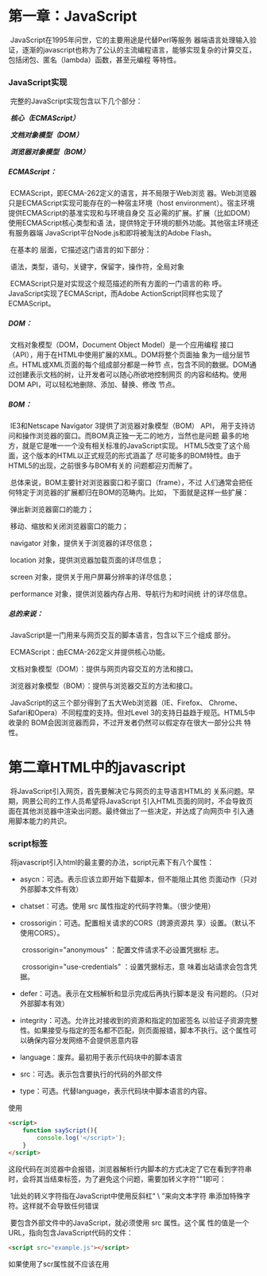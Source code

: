 # 				   	**第一章：JavaScript**

​		JavaScript在1995年问世，它的主要用途是代替Perl等服务 器端语言处理输入验证，逐渐的javascript也称为了公认的主流编程语言，能够实现复杂的计算交互，包括闭包、匿名（lambda）函数，甚至元编程 等特性。

### **JavaScript实现**

​		完整的JavaScript实现包含以下几个部分：

​					***核心（ECMAScript）***

​					***文档对象模型（DOM）***

​					***浏览器对象模型（BOM）***

##### 			ECMAScript：

​				ECMAScript，即ECMA-262定义的语言，并不局限于Web浏览 器。Web浏览器只是ECMAScript实现可能存在的一种宿主环境（host environment）。宿主环境提供ECMAScript的基准实现和与环境自身交 互必需的扩展。扩展（比如DOM）使用ECMAScript核心类型和语 法，提供特定于环境的额外功能。其他宿主环境还有服务器端 JavaScript平台Node.js和即将被淘汰的Adobe Flash。

​				在基本的 层面，它描述这门语言的如下部分：

​						语法，类型，语句，关键字，保留字，操作符，全局对象

​				ECMAScript只是对实现这个规范描述的所有方面的一门语言的称 呼。JavaScript实现了ECMAScript，而Adobe ActionScript同样也实现了 ECMAScript。

##### 			DOM：

​					文档对象模型（DOM，Document Object Model）是一个应用编程 接口（API），用于在HTML中使用扩展的XML。DOM将整个页面抽 象为一组分层节点。HTML或XML页面的每个组成部分都是一种节 点，包含不同的数据。DOM通过创建表示文档的树，让开发者可以随心所欲地控制网页 的内容和结构。使用DOM API，可以轻松地删除、添加、替换、修改 节点。

##### 			BOM：

​					IE3和Netscape Navigator 3提供了浏览器对象模型（BOM） API， 用于支持访问和操作浏览器的窗口。而BOM真正独一无二的地方，当然也是问题 最多的地方，就是它是唯一一个没有相关标准的JavaScript实现。 HTML5改变了这个局面，这个版本的HTML以正式规范的形式涵盖了 尽可能多的BOM特性。由于HTML5的出现，之前很多与BOM有关的 问题都迎刃而解了。

​					总体来说，BOM主要针对浏览器窗口和子窗口（frame），不过 人们通常会把任何特定于浏览器的扩展都归在BOM的范畴内。比如， 下面就是这样一些扩展：

​								弹出新浏览器窗口的能力； 

​								移动、缩放和关闭浏览器窗口的能力； 

​								navigator 对象，提供关于浏览器的详尽信息； 

​								location 对象，提供浏览器加载页面的详尽信息； 

​								screen 对象，提供关于用户屏幕分辨率的详尽信息； 

​								performance 对象，提供浏览器内存占用、导航行为和时间统 计的详尽信息。

##### 总的来说：

​		JavaScript是一门用来与网页交互的脚本语言，包含以下三个组成 部分。

​				ECMAScript：由ECMA-262定义并提供核心功能。 

​				文档对象模型（DOM）：提供与网页内容交互的方法和接口。 

​				浏览器对象模型（BOM）：提供与浏览器交互的方法和接口。 

​		JavaScript的这三个部分得到了五大Web浏览器（IE、Firefox、 Chrome、Safari和Opera）不同程度的支持。但对Level 3的支持日益趋于规范。HTML5中收录的 BOM会因浏览器而异，不过开发者仍然可以假定存在很大一部分公共 特性。

# 		      **第二章HTML中的javascript**

​		将JavaScript引入网页，首先要解决它与网页的主导语言HTML的 关系问题。早期，网景公司的工作人员希望将JavaScript 引入HTML页面的同时，不会导致页面在其他浏览器中渲染出问题。最终做出了一些决定，并达成了向网页中 引入通用脚本能力的共识。

### 	**script标签**

​			将javascript引入html的最主要的办法，script元素下有八个属性：	

- asycn：可选。表示应该立即开始下载脚本，但不能阻止其他 页面动作（只对外部脚本文件有效）

- chatset：可选。使用 src 属性指定的代码字符集。（很少使用）

- crossorigin：可选。配置相关请求的CORS（跨源资源共 享）设置。（默认不使用CORS）。

  ​						crossorigin="anonymous" ：配置文件请求不必设置凭据标 志。

  ​						crossorigin="use-credentials" ：设置凭据标志，意 味着出站请求会包含凭据。

- defer：可选。表示在文档解析和显示完成后再执行脚本是没 有问题的。（只对外部脚本有效）

- integrity：可选。允许比对接收到的资源和指定的加密签名 以验证子资源完整性。如果接受与指定的签名都不匹配，则页面报错，脚本不执行。这个属性可以确保内容分发网络不会提供恶意内容

- language：废弃。最初用于表示代码块中的脚本语言

- src：可选。表示包含要执行的代码的外部文件

- type：可选。代替language，表示代码块中脚本语言的内容。

使用<script>的方式的两种方式：通过他直接在网页中嵌入javascript代码，以及通过他在网页中包含外部javascript文件。

​		要嵌入行内JavaScript代码，直接把代码放在 ：	

```html
<script>
	function sayHi(){
		console.log("Hi!")
	}
</script>
```

​			包含在<script>内的代码会被从上到下解释

​	 	在使用行内JavaScript代码时，要注意代码中不能出现字符串</script>

```html
<script>
	function sayScript(){
		console.log('</script>');
	}
</script>
```

​			这段代码在浏览器中会报错，浏览器解析行内脚本的方式决定了它在看到字符串</script>时，会将其当结束标签，为了避免这个问题，需要加转义字符"\"1即可：

​			1此处的转义字符指在JavaScript中使用反斜杠“ \ ”来向文本字符 串添加特殊字符。这样就不会导致任何错误

​			要包含外部文件中的JavaScript，就必须使用 src 属性。这个属 性的值是一个URL，指向包含JavaScript代码的文件：

```html
<script src="example.js"></script>
```

​				如果使用了scr属性就不应该在用<script>标签，要是两者都提，供则浏览器只会下载并执行脚本文件，从而忽略行内代码。

#### 标签占位符

​			过去，所有的script标签元素都被放在页面head标签内。

​			这种做法的主要目的是把外部的CSS和JavaScript文件都集中放到 一起。也就意味着必须把所有JavaScript代码都下载、解析和解释完成后，才能开始渲染页面对于需要JavaScript的页面，会导致页面渲染的延迟，在此期间浏览器窗口完全空白。为了解决这个，现代Wed应用程序通常将所有JavaScript引用放在元素中的页面内容后面：

```html
<!DOCTYPE html>
<html>
	<head>
		<title>Example HTML Page</title>
	</head>
	<body>
		<!-- 这里是页面内容 -->
		<script src="example1.js"></script>
		<script src="example2.js"></script>
	</body>
</html>
```

​		这样一来，页面会在处理JavaScript代码之前完全渲染页面。用户 会感觉页面加载更快了，因为浏览器显示空白页面的时间短了。

#                    第四章 变量、作用域、内存

### 	原始值与引用值

​				ECMAScript变量可以包含两种不同的类型的数据：原始值和引用值。

​						原始值就是最简单的数据，引用值是由多个值构成的对象。

​				在变量赋值的时候，JavaScript引擎要确定这个值是哪个。6种原始值：undefined、null、boolean、number、string、symbol。保存原型值的变量是按值访问的，因为操作就是存储变量中的实际值

​				引用值是保存在内存中的对象。是不可以访问内存的位置，所以也就不能直接操作

#### 			动态属性

​					原型值和引用值的定义方式很像，都是创建一个变量，然后在赋值，不过变量保存后可以做什么，则大有不同，对于引用值而言，可以随时添加，修改和删除其属性和方法。

```JavaScript
let person=new Object();
person.name="Nichlas";
console.log(person.name);//"Nicholas"
```

​			这里，先创建了一个对象，并且保存在变量person中，然后，给对象添加了一个name属性，给这个属性赋值。之后，就可以访问这个型属性，直到对象被销毁或属性被显示的删除。

​		原始值不能有属性，尽管尝试给原始值添加属性不会报错：

```
let name="Nicholas";
name.age=27;
console.log(name.age);//undefined
```

​		这里，代码想给name顶一个age属性并给该属性赋值，但是下一行属性就不见了。只有引用值可以动态后面可以使用的属性

​		注意：原始类型的初始化可以只使用原始字面量形式。如果使用的是new关键字，则JavaScript会创建一个object类型的实例，但其行为类似原始值，两种初始化的差异：

```
let name1="Nicholas";
let name2=new String("Matt");
name1.age=27;
name2.age=26;
console.log(name1.age);//undefined
console.log(name2.age);//26
console.log(typeof name1);//string
console.log(typeof name2);//object
```

#### 			复制值

​					除了存储方式不同，原始值和引用值在通过变量复制是也有所不同，通过变量赋值时，原始值也会被			复制到形变量中。列如：

```
let num1=5;
let num2=num1;
```

​	    此时这里的num2中值也是完全独立的，互不干扰。

​	   在把引用值赋给另一个变量时，值也会被复制到新变量。区别在于，这里复制的值实际上是一 个指针，它指向存储在堆内存中的对象。操作完成后，两个变量实际 上指向同一个对象，因此一个对象上面的变化会在另一个对象上反映出来，如：

```
let obj1 = new Object();
let obj2 = obj1;
obj1.name = "Nicholas";
console.log(obj2.name); // "Nicholas"

```

​		变量 obj1 保存了一个新对象。然后，这 个值被复制到 obj2 ，此时两个变量都指向了同一个对象。给 obj1创建的name 赋值后，通过 obj2 也可以访问这个属 性，因为它们都指向同一个对象

#### 			传递参数

​						ECMAScript中所有函数的参数都是按值传递的。这意味着函数外的值会被复制到函数内部的参数中，就像从一个变量复制到另一个变量一样。如果是原始值，那么就跟原始值变量的复制一样，如果是引 用值，那么就跟引用值变量的复制一样。变量有按值和按引用访问，而传参则只有按值传递参数时，值会被复制到一个局部变量。在按引用传递参数时，值在内存中的位置会被保存在一个局部变量，这意味着对本地变量的修改会反映到函数外部。

#### 			确定类型

​							typeof操作符最适合用判断一个变量是否为原始类型。

​							typeof 虽然对原始值很有用，但它对引用值的用处不大。

​							ECMAScript提供了 instanceof 操作符，语法如 下： 

```
result = variable instanceof constructor

```

​							如果变量是给定引用类型的实例，则 instanceof 操作符返回 true 。来看下面的例 子： 

```
console.log(person instanceof Object); // 变量 persion是Object吗？ 

console.log(colors instanceof Array); // 变量 colors是Array吗？ 

console.log(pattern instanceof RegExp); // 变量 pattern是RegExp吗？ 
```

​		按照定义，所有引用值都是 Object 的实例，因此通过 instanceof 操作符检测任何引用值和 Object 构造函数都会返 回 true 。类似地，如果用 instanceof 检测原始值，则始终会返 回 false ，因为原始值不是对象。

### 	执行上下文与作用域

​					执行上下文（以下简称“上下文”）的概念在JavaScript中是颇为重 要的。变量或函数的上下文决定了它们可以访问哪些数据，以及它们 的行为。

​					全局上下文是最外层的上下文。在浏览器中，全局上下文就 是我们常说的 window 对象。所有通过 var 定义的全局变量和函数都会成为 window 对象的属性和方法。 使用 let 和 const 的顶级声明不会定义在全局上下文中，但在作用 域链解析上效果是一样的。

​					上下文中的代码在执行的时候，会创建变量对象的一个作用域链，决定了各级上下文中的代码在访问变 量和函数时的顺序，。如果上下文是函数，则其活动对象（activation object）用作变量对象。活动对象最初只有一个定义变量： arguments 。（全局上下文中没有这个变量。）作用域链中的下一 个变量对象来自包含上下文，再下一个对象来自再下一个包含上下 文。以此类推直至全局上下文；全局上下文的变量对象始终是作用域 链的最后一个变量对象。

#### 变量声明

​		var，es6中新增：let，const，但是let，const压倒性的超越了var

##### 	1，使用var函数作用域声明

​		在使用var声明变量时，变量会被自动添加到最接近的上下文，

​		var 声明会被拿到函数或全局作用域的顶部，位于作用域中所 有代码之前。这个现象叫作“提升”（hoisting）。提升让同一作用 域中的代码不必考虑变量是否已经声明就可以直接使用。可是在 实践中，提升也会导致合法却奇怪的现象，即在变量声明之前使 用变量。

```
function add(num1, num2) {
var sum = num1 + num2;
return sum;
}
let result = add(10, 20); // 30
console.log(sum); // 报错：sum在这里不是有效变量
```

##### 	2，使用let的块级作用域声明

​		let和var很相似，但它的作用域是块级 的，这也是JavaScript中的新概念。。块级作用域由最近的一对包含 花括号 {} 界定， if 块、 while 块、 function 块，甚至连单独的块也是 let 声明变量的作用域。

```
if (true) {
let a;
}
console.log(a); // ReferenceError: a没有定义
while (true) {
let b;
}
console.log(b); // ReferenceError: b没有定义
function foo() {
let c;
}
console.log(c); // ReferenceError: c没有定义
// 这没什么可奇怪的
// var声明也会导致报错
// 这不是对象字面量，而是一个独立的块
// JavaScript解释器会根据其中内容识别出它来
{
let d;
}
console.log(d); // ReferenceError: d没有定义
```

let和var的另一个不同就是同意作用域内不能声明两次，var重复会忽略，let会报异常

let的行为非常适合循环中声明迭代变量

严格来讲， let 在JavaScript运行时中也会被提升，但由于“暂时 性死区”（temporal dead zone）的缘故，实际上不能在声明之前使 用 let 变量。

##### 	3，使用const的常量声明

​		除了 let ，ES6同时还增加了 const 关键字。使用 const 声 明的变量必须同时初始化为某个值。一经声明，在其生命周期的 任何时候都不能再重新赋予新值。

```
const a; // SyntaxError: 常量声明时没有初始化
const b = 3;
console.log(b); // 3
b = 4; // TypeError: 给常量赋值
```

​	const除了遵守以上，其他和let是一样的。const 声明只应用到顶级原语或者对象，换句话说，赋值为对 象的 const 变量不能再被重新赋值为其他引用值，但对象的键 则不受限制。

​	由于 const 声明暗示变量的值是单一类型且不可修改， JavaScript运行时编译器可以将其所有实例都替换成实际的值，而不会通过查询表进行变量查找。谷歌的V8引擎就执行这种优化。

### 垃圾回收

​		基本思路很简单：确定哪个变量不会再使用，然后释放它占用的内存。这个过程 是周期性的，即垃圾回收程序每隔一定时间就会自动运行。垃圾回收过程是一个近似且不完美的方案，因为某块内存是否还有用，属于“不可判定的”问题， 意味着靠算法是解决不了的。

#### 标记清理

​	JavaScript最常用的垃圾回收策略是标记清理

#### 引用计数

​		另一种没那么常用的垃圾回收策略是引用计数。其思路是对每个值都记录它被引用的次数。声明变量并给 它赋一个引用值时，这个值的引用数为1。如果同一个值又被赋给另一 个变量，那么引用数加1。

#### 内存管理

​		在使用垃圾回收的编程环境中，开发者通常无须关心内存管理。

​		将内存占用量保持在一个较小的值可以让页面性能更好。优化内 存占用的最佳手段就是保证在执行代码时只保存必要的数据。如果数 据不再必要，那么把它设置为 null ，从而释放其引用。这也可以叫 作解除引用。

# 							第五章	基本引用类型

​		引用值（或者对象）是某个特定引用类型的实例。在ECMAScript中， 引用类型是把数据和功能组织到一起的结构，经常被人错误地称作“类”，引用类型有时候也 被称为对象定义，因为它们描述了自己的对象应有的属性和方法，对象被认为是某个特定引用类型的实例。新对象通过使用 new 操作符后跟一个构造函数（constructor）来创建。

### Date

​		 Date 类型将日期保存为自协调世界时间1970年1月1日午夜（零时）至今所经过的毫秒数。使用这种存储格式， Date 类型可以精确表示1970年1月 1日之前及之后285 616年的日期。

​	要创建日期对象，就使用 new 操作符来调用 Date 构造函数：

```
let now =new Date();
```

​		在不给 Date 构造函数传参数的情况下，创建的对象将保存当前日期 和时间，ECMAScript为此提供了两 个辅助方法： Date.parse() 和 Date.UTC() 。

​		Date.parse() 方法接收一个表示日期的字符串参数，尝试将这个字 符串转换为表示该日期的毫秒数。

比如，要创建一个表示“2019年5月23日”的日期对象，可以使用以下代 码：

```
let someDate = new Date(Date.parse("May 23, 2019"));
```

如果传给 Date.parse() 的字符串并不表示日期，则该方法会返回 NaN ，如果直接把表示日期的字符串传给 Date 构造函数，那么 Date 会 在后台调用 Date.parse()：

```
let someDate = new Date("May 23, 2019");
```

​		日期相同

​		Date.UTC() 方法也返回日期的毫秒表示，但使用的是跟 Date.parse() 不同的信息来生成这个值。传给 Date.UTC() 的参数是 年、零起点月数（1月是0，2月是1，以此类推）、日（1~31）、时 （0~23）、分、秒和毫秒。这些参数中，只有前两个（年和月）是必需的。 如果不提供日，那么默认为1日。其他参数的默认值都是0

```
// GMT时间2000年1月1日零点
let y2k = new Date(Date.UTC(2000, 0));
// GMT时间2005年5月5日下午5点55分55秒
let allFives = new Date(Date.UTC(2005, 4, 5, 17, 55,55));
```

​		与 Date.parse() 一样， Date.UTC() 也会被 Date 构造函数隐式 调用，但有一个区别：这种情况下创建的是本地日期，不是GMT日期。不 过 Date 构造函数跟 Date.UTC() 接收的参数是一样的。因此，如果第一 个参数是数值，则构造函数假设它是日期中的年，第二个参数就是月，以此 类推

​		ECMAScript还提供了 Date.now() 方法，返回表示方法执行时日期和 时间的毫秒数。

```
// 起始时间
let start = Date.now();
// 调用函数
doSomething();
// 结束时间
let stop = Date.now(),
result = stop - start;
```

#### 继承的方法

​		与其他类型一样， Date 类型重写了 toLocaleString() 、 toString() 和 valueOf() 方法。但与其他类型不同，重写后这些方法 的返回值不一样。 

​		 toLocaleString() 方法返回与浏览器 运行的本地环境一致的日期和时间。

 		toString() 方法通常返回带时区信息的日期和时间，而时间也 是以24小时制（0~23）表示的

​		Date 类型的 valueOf() 方法根本就不返回字符串，这个方法被重 写后返回的是日期的毫秒表示。因此，操作符（如小于号和大于号）可以直 接使用它返回的值。

#### 日期格式化方法

​		Date 类型有几个专门用于格式化日期的方法，它们都会返回字符串：

- toDateString() 显示日期中的周几、月、日、年（格式特定于实 现）

- toTimeString() 显示日期中的时、分、秒和时区（格式特定于实 现）

- toLocaleDateString() 显示日期中的周几、月、日、年（格式特 定于实现和地区）；

- toLocaleTimeString() 显示日期中的时、分、秒（格式特定于实 现）

- toUTCString() 显示完整的UTC日期（格式特定于实现）

  ​		这些方法的输出与 toLocaleString() 和 toString() 一样，会 因浏览器而异。因此不能用于在用户界面上一致地显示日期

  #### 

#### 日期/事件组件方法

​		Date 类型剩下的方法（见下表）直接涉及取得或设置日期值的特定 部分。注意表中“UTC日期”，指的是没有时区偏移（将日期转换为GMT）时 的日期。

​		

| 方法                              | 说明                                                         |
| --------------------------------- | ------------------------------------------------------------ |
| getTime()                         | 返回日期的毫 秒表示；与 valueOf() 相同                       |
| setTime(milliseconds)             | 设置日期的毫 秒表示，从而修改 整个日期                       |
| getFullYear()                     | 返回4位数年 （即2019而不是 19）                              |
| getUTCFullYear()                  | 返回UTC日期 的4位数年                                        |
| setFullYear(year)                 | 设置日期的年 （ year 必须是4 位数）                          |
| setUTCFullYear(year)              | 设置UTC日期 的年（ year 必须 是4位数）                       |
| getMonth()                        | 返回日期的月 （0表示1月，11表 示12月）                       |
| getUTCMonth()                     | 返回UTC日期 的月（0表示1月， 11表示12月）                    |
| setMonth(month)                   | 设置日期的月 （ mo n th 为大于 0的数值，大于 1 1 加年）      |
| s e t U T C M o n t h ( mo n th ) | 设置UTC日期 的月（ mo n th 为 大于 0的数值，大 于 1 1加年）  |
| getDate( )                        | 返回日期中的 日（1~31 ）                                     |
| getUTCDate( )                     | 返回UTC日期 中的日（1~31 ）                                  |
| setDate(date)                     | 设置日期中的 日（如果 da te 大 于该月天数，则加 月）         |
| setUTCDate(date)                  | 设置UTC日期 中的日（如果 date 大于该月天 数，则加月）        |
| getDay( )                         | 返回日期中表 示周几的数值（ 0 表示周日， 6表示 周六）        |
| getUTCDay()                       | 返回UTC日期 中表示周几的数值 （0表示周日，6表 示周六）       |
| getHours()                        | 返回日期中的 时（0~23）                                      |
| getUTCHours()                     | 返回UTC日期 中的时（0~23）                                   |
| setHours(hours)                   | 设置日期中的 时（如果 hours 大于23，则加日）                 |
| setUTCHours(hours)                | 设置UTC日期 中的时（如果 hours 大于23， 则加日）             |
| getMinutes()                      | 返回日期中的 分（0~59）                                      |
| getUTCMinutes()                   | 返回UTC日期 中的分（0~59）                                   |
| setMinutes(minutes)               | 设置日期中的 分（如果 minutes 大于 59，则加时）              |
| setUTCMinutes(minutes)            | 设置UTC日期 中的分（如果 minutes 大于 59，则加时）           |
| getSeconds()                      | 返回日期中的 秒（0~59）                                      |
| getUTCSeconds()                   | 返回UTC日期 中的秒（0~59）                                   |
| setSeconds(seconds)               | 设置日期中的 秒（如果 seconds 大于 59，则加分）              |
| setUTCSeconds(seconds)            | 设置UTC日期 中的秒（如果 seconds 大于 59，则加分）           |
| getMilliseconds()                 | 返回日期中的 毫秒                                            |
| getUTCMilliseconds()              | 返回UTC日期 中的毫秒                                         |
| setMilliseconds(milliseconds)     | 设置日期中的 毫秒                                            |
| setUTCMilliseconds(milliseconds)  | 设置UTC日期 中的毫秒                                         |
| getTimezoneOffset()               | 返回以分钟计 的UTC与本地时区 的偏移量（如美国 EST即“东部标准 时间”返回300，进 入夏令时的地区可 能有所差异） |

### RegExp

​		ECMAScript通过 RegExp 类型支持正则表达式。正则表达式使用类似 Perl的简洁语法来创建：

```
let expression = /pattern/flags;
```

​		这个正则表达式的 pattern （模式）可以是任何简单或复杂的正则表 达式，包括字符类、限定符、分组、向前查找和反向引用。每个正则表达式 可以带零个或多个 flags （标记），用于控制正则表达式的行为。

​		表示匹配模式的标记

```
g ：全局模式，表示查找字符串的全部内容，而不是找到第一个匹配的内容就结束
i ：不区分大小写，表示在查找匹配时忽略 pattern 和字符串的大小写。
m ：多行模式，表示查找到一行文本末尾时会继续查找。
y ：粘附模式，表示只查找从 lastIndex 开始及之后的字符串。
u ：Unicode模式，启用Unicode匹配。dotAll 模式，表示元字符 . 匹配任何字符（包括 \n 或\r ）
```

​		列如：

```
// 匹配字符串中的所有"at"
let pattern1 = /at/g;
// 匹配第一个"bat"或"cat"，忽略大小写
let pattern2 = /[bc]at/i;
// 匹配所有以"at"结尾的三字符组合，忽略大小写
let pattern3 = /.at/gi;
```

​		与其他语言中的正则表达式类似，所有元字符在模式中也必须转义，包 括：

```
( [ { \ ^ $ | ) ] } ? * + .
```

​		元字符在正则表达式中都有一种或多种特殊功能，所以要匹配上面这些 字符本身，就必须使用反斜杠来转义。下面是几个例子：

```
// 匹配第一个"bat"或"cat"，忽略大小写
let pattern1 = /[bc]at/i;
// 匹配第一个"[bc]at"，忽略大小写
let pattern2 = /\[bc\]at/i;
// 匹配所有以"at"结尾的三字符组合，忽略大小写
let pattern3 = /.at/gi;
// 匹配所有".at"，忽略大小写
let pattern4 = /\.at/gi;
```

​		前面例子中的正则表达式都是使用字面量形式定义的。正则表达式也可 以使用 RegExp 构造函数来创建，它接收两个参数：模式字符串和（可选 的）标记字符串，任何使用字面量定义的正则表达式也可以通过构造函数来 创建，比如：

```
// 匹配第一个"bat"或"cat"，忽略大小写
let pattern1 = /[bc]at/i;
// 跟pattern1一样，只不过是用构造函数创建的
let pattern2 = new RegExp("[bc]at","i");
```

​		所有元字符都必须二次转义，包括 转义字符序列，如 \n （ \ 转义后的字符串是 \\\ ，在正则表达式字符串 中则要写成 \\\\\\\\）

#### RegExp实例属性

​	每个 RegExp 实例都有下列属性，提供有关模式的各方面信息。

```
global ：布尔值，表示是否设置了 g 标记。
ignoreCase ：布尔值，表示是否设置了 i 标记。
unicode ：布尔值，表示是否设置了 u 标记。
sticky ：布尔值，表示是否设置了 y 标记。
lastIndex ：整数，表示在源字符串中下一次搜索的开始位置，始终从0开始。
multiline ：布尔值，表示是否设置了 m 标记。
dotAll ：布尔值，表示是否设置了 s 标记。
source ：正则表达式的字面量字符串（不是传给构造函数的模式字符串），没有开头和结尾的斜杠。
flags ：正则表达式的标记字符串。始终以字面量而非传入构造函数的字符串模式形式返回（没有前后斜杠）。
```

​		通过这些属性可以全面了解正则表达式的信息，不过实际开发中用得并 不多，因为模式声明中包含这些信息。

​			通过字面量创建的，通过 RegExp 构造函数创建的，但两个模式的 source 和 flags 属性是相同的。 source 和 flags 属性返回的是规范化之后可以在字面量中使用的形式。

#### RegExp实例方法

​		RegExp 实例的主要方法是 exec() ，主要用于配合捕获组使用。如果找到了匹配项，则返 回包含第一个匹配信息的数组；如果没找到匹配项，则返回 null 。返回的数组虽然是 Array 的实例，但包含两个额外的属性： index 和 input 。 index 是字符串中匹配模式的起始位置， input 是要查找的 字符串。

​		

```
let text = "mom and dad and baby";
let pattern = /mom( and dad( and baby)?)?/gi;
let matches = pattern.exec(text);
console.log(matches.index); // 0
console.log(matches.input); // "mom and dad and baby"
console.log(matches[0]); // "mom and dad and baby"
console.log(matches[1]); // " and dad and baby"
console.log(matches[2]); // " and baby"
```

​		在这个例子中，模式包含两个捕获组：最内部的匹配项 " and baby" ，以及外部的匹配项 " and dad" 或 " and dad and baby" 。调用 exec() 后找到了一个匹配项。因为整个字符串匹配模式， 所以 matchs 数组的 index 属性就是0。数组的第一个元素是匹配的整个 字符串，第二个元素是匹配第一个捕获组的字符串，第三个元素是匹配第二 个捕获组的字符串。

​		如果模式设置了全局标记，则每次调用 exec() 方法会返回一个匹配 的信息。如果没有设置全局标记，则无论对同一个字符串调用多少次 exec() ，也只会返回第一个匹配的信息。

​		如果在这个模式上设置了 g 标记，则每次调用 exec() 都会在字符串 中向前搜索下一个匹配项。

​		如果模式设置了粘附标记 y ，则每次调用 exec() 就只会在 lastIndex 的位置上寻找匹配项。

​		正则表达式的另一个方法是 test() ，接收一个字符串参数。如果输 入的文本与模式匹配，则参数返回 true ，否则返回 false 。这个方法适 用于只想测试模式是否匹配，而不需要实际匹配内容的情况。 test() 经 常用在 if 语句中：

```
let text = "000-00-0000";
let pattern = /\d{3}-\d{2}-\d{4}/;
if (pattern.test(text)) {
	console.log("The pattern was matched.");
}
```

#### RegExp构造函数属性

​		RegExp 构造函数本身也有几个属性。（在其他语言中，这种属性被 称为静态属性。）这些属性适用于作用域中的所有正则表达式，而且会根据 最后执行的正则表达式操作而变化。特点：就是可以通过 两种不同的方式访问它们

| 全名         |      |                                           |
| ------------ | ---- | ----------------------------------------- |
| input        | $_   | 最后搜索的字符串                          |
| lastMatch    | $&   | 最后匹配的文本                            |
| lastParen    | $+   | 最后匹配的捕获组                          |
| leftContext  | $`   | input 字符串中出现在 lastMatch 前面的文本 |
| rightContext | $`   | input 字符串中出现在 lastMatch 后面的文本 |

​		通过这些属性可以提取出与 exec() 和 test() 执行的操作相关的信息：举例：

```
let text = "this has been a short summer";
let pattern = /(.)hort/g;
if (pattern.test(text)) {
console.log(RegExp.input); // this has been a short summer
console.log(RegExp.leftContext); // this has been a
console.log(RegExp.rightContext); // summer
console.log(RegExp.lastMatch); // short
console.log(RegExp.lastParen); // s
}
```

​		以上代码创建了一个模式，用于搜索任何后跟 "hort" 的字符，并把 第一个字符放在了捕获组中。不同属性包含的内容如下。

```
input 属性中包含原始的字符串。
leftConext 属性包含原始字符串中 "short" 之前的内容，
rightContext 属性包含 "short" 之后的内容。
lastMatch 属性包含匹配整个正则表达式的上一个字符串，即 "short" 。
lastParen 属性包含捕获组的上一次匹配，即 "s" 。
```

​		这些属性名也可以替换成简写形式，只不过要使用中括号语法来访问，因为大多数简写形式都不是合法的ECMAScript标识 符

#### 模式局限

​		虽然ECMAScript对正则表达式的支持有了长足的进步，但仍然缺少Perl 语言中的一些高级特性。

```
\A 和 \Z 锚（分别匹配字符串的开始和末尾）
联合及交叉类
原子组
x （忽略空格）匹配模式
条件式匹配
正则表达式注释
```

​		虽然还有这些局限，但ECMAScript的正则表达式已经非常强大，可以 用于大多数模式匹配任务。

### 原始值包装类型

​		为了方便操作原始值，ECMAScript提供了3种特殊的引用类型： Boolean 、 Number 和 String。每当用到某个原 始值的方法或属性时，后台都会创建一个相应原始包装类型的对象，从而暴 露出操作原始值的各种方法。

​		引用类型与原始值包装类型的主要区别在于对象的生命周期。在通过 new 实例化引用类型后，得到的实例会在离开作用域时被销毁，而自动创 建的原始值包装对象则只存在于访问它的那行代码执行期间。这意味着不能 在运行时给原始值添加属性和方法。

​		可以显式地使用 Boolean 、 Number 和 String 构造函数创建原始 值包装对象。在原始值包装类型的实例上调用 typeof 会返回 "object" ，所有原始值包装对象都会转换为布尔值 true 。 另外， Object 构造函数作为一个工厂方法，能够根据传入值的类型 返回相应原始值包装类型的实例。比如：

```
let obj = new Object("some text");
console.log(obj instanceof String); // true
```

​		如果传给 Object 的是字符串，则会创建一个 String 的实例。如果 是数值，则会创建 Number 的实例。布尔值则会得到 Boolean 的实例。 注意，使用 new 调用原始值包装类型的构造函数，与调用同名的转型 函数并不一样。列如：

```
let value = "25";
let number = Number(value); // 转型函数
console.log(typeof number); // "number"
let obj = new Number(value); // 构造函数
console.log(typeof obj); // "object"
```

​		在这个例子中，变量 number 中保存的是一个值为25的原始数值，而 变量 obj 中保存的是一个 Number 的实例。虽然不推荐显式创建原始值包装类型的实例，但它们对于操作原始值的 功能是很重要的。

#### Boolean

​		Boolean 是对应布尔值的引用类型。要创建一个 Boolean 对象，就 使用 Boolean 构造函数并传入 true 或 false ，如下例所示：

```
let booleanObject = new Boolean(true);
```

​		Boolean 的实例会重写 valueOf() 方法，返回一个原始值 true 或 false 。 toString() 方法被调用时也会被覆盖，返回字符 串 "true" 或 "false" 。不过， Boolean 对象在ECMAScript中用得很 少。不仅如此，它们还容易引起误会，尤其是在布尔表达式中使用 Boolean 对象时，

```
let falseObject = new Boolean(false);
let result = falseObject && true;
console.log(result); // true
let falseValue = false;
result = falseValue && true;
console.log(result); // false
```

​		原始值和引用值（ Boolean 对象）还有几个区别。首 先， typeof 操作符对原始值返回 "boolean" ，但对引用值返 回 "object" 。同样， Boolean 对象是 Boolean 类型的实例，在使用 instaceof 操作符时返回 true ，但对原始值则返回 false。 比如：

```
console.log(typeof falseObject); //
object
console.log(typeof falseValue); //
boolean
console.log(falseObject instanceof Boolean); // true
console.log(falseValue instanceof Boolean); // false
```

​		理解原始布尔值和 Boolean 对象之间的区别非常重要，强烈建议永远 不要使用后者。

#### Number

​		Number 是对应数值的引用类型。要创建一个 Number 对象，就使 用 Number 构造函数并传入一个数值，如下例所示：

```
let numberObject = new Number(10);
```

​		与 Boolean 类型一样， Number 类型重写了 valueOf() 、 toLocaleString() 和 toString() 方法。 valueOf() 方法返回 Number 对象表示的原始数值，另外两个方法返回数值字符串。 toString() 方法可选地接收一个表示基数的参数，并返回相应基数形式 的数值字符串，列如：

```
let num = 10;
console.log(num.toString()); // "10"
console.log(num.toString(2)); // "1010"
console.log(num.toString(8)); // "12"
```

​		除了继承的方法， Number 类型还提供了几个用于将数值格式化为字 符串的方法。

​		toFixed() 方法返回包含指定小数点位数的数值字符串，如：

```
let num = 10;
console.log(num.toFixed(2)); // "10.00"
```

​		toFixed() 自动舍入的特点可以用于处理货币。不过要注意的是， 多个浮点数值的数学计算不一定得到精确的结果。

​		另一个用于格式化数值的方法是 toExponential() ，返回以科学记 数法（也称为指数记数法）表示的数值字符串。与 toFixed() 一样， toExponential() 也接收一个参数，表示结果中小数的位数。列如：

```
let num = 10;
console.log(num.toExponential(1)); // "1.0e+1"
```

​		toPrecision() 方法会根据情况返回最合理的输出结果，可能是固 定长度，也可能是科学记数法形式。这个方法接收一个参数，表示结果中数 字的总位数（不包含指数）。列如：

```
let num = 99;
console.log(num.toPrecision(1)); // "1e+2"
console.log(num.toPrecision(2)); // "99"
```

​		toPrecision() 方法会根据数值和精度来决定调用 toFixed() 还是 toExponential() 。为了以正确的小数位精确表示数值，这3个方法都 会向上或向下舍入。

​		与 Boolean 对象类似， Number 对象也为数值提供了重要能力。但 是，考虑到两者存在同样的潜在问题，因此并不建议直接实例化 Number 对象。在处理原始数值和引用数值时， typeof 和 instacnceof 操作符 会返回不同的结果，如下所示：

```
let numberObject = new Number(10);
let numberValue = 10;
console.log(typeof numberObject); //"object"
console.log(typeof numberValue); //"number"
console.log(numberObject instanceof Number); // true
console.log(numberValue instanceof Number); //false
```

​		原始数值在调用 typeof 时始终返回 "number" ，而 Number 对象 则返回 "object" 。类似地， Number 对象是 Number 类型的实例，而 原始数值不是。

​		isInteger() 方法与安全整数

​		ES6新增了 Number.isInteger() 方法，用于辨别一个数值是否保 存为整数。有时候，小数位的0可能会让人误以为数值是一个浮点值：

```
console.log(Number.isInteger(1)); // true
console.log(Number.isInteger(1.00)); // true
console.log(Number.isInteger(1.01)); // false
```

#### String

​		String 是对应字符串的引用类型。要创建一个 String 对象，使 用 String 构造函数并传入一个数值，如下例所示：

```
let stringObject = new String("hello world");
```

​		String 对象的方法可以在所有字符串原始值上调用。3个继承的方 法 valueOf() 、 toLcaleString() 和 toString() 都返回对象的原 始字符串值。

​		每个 String 对象都有一个 length 属性，表示字符串中字符的数 量。

​		String 类型提供了很多方法来解析和操作字符串：

##### 1. JavaScript字符

​		JavaScript字符串由16位码元组成。对多数字符来说，每16 位码元对应一个字符。换句话说，字符串的 length 属性表示字符串 包含多少16位码元：

​		JavaScript字符串使用了两种Unicode编码混合的策略：UCS-2和UTF16。对于可以采用16位编码的字符（U+0000~U+FFFF），这两种编码 实际上是一样的。

​		使用 charCodeAt() 方法可以查看指定码元的字符编码。这个方法返 回指定索引位置的码元值，索引以整数指定。比如：

```
let message = "abcde";
// Unicode "Latin small letter C"的编码是U+0063
console.log(message.charCodeAt(2)); // 99
// 十进制99等于十六进制63
console.log(99 === 0x63); // true

```

​		fromCharCode() 方法用于根据给定的UTF-16码元创建字符串中的 字符。

##### 2，normalize()方法

​		某些Unicode字符可以有多种编码方式。有的字符既可以通过一个BMP 字符表示，也可以通过一个代理对表示。

​		Unicode提供了4种规范化形式，可以将类似上面的字 符规范化为一致的格式，无论底层字符的代码是什么。这4种规范化形 式是：NFD（Normalization Form D）、NFC（Normalization Form C）、NFKD（Normalization Form KD）和NFKC（Normalization Form。可以使用 normalize() 方法对字符串应用上述规范化形式， 使用时需要传入表示哪种形式的字符 串： "NFD" 、 "NFC" 、 "NFKD" 或 "NFKC" 。

##### 3，字符串操作方法

​		concat() ，用于将一个 或多个字符串拼接成一个新字符串。

```
let stringValue = "hello ";
let result = stringValue.concat("world");
console.log(result); // "hello world"
console.log(stringValue); // "hello"
```

​		ECMAScript提供了3个从字符串中提取子字符串的方法： slice() 、 substr() 和 substring() 。

##### 4,字符串位置方法

​		有两个方法用于在字符串中定位子字符串： indexOf() 和 lastIndexOf() 。这两个方法从字符串中搜索传入的字符串，并返 回位置（如果没找到，则返回 -1 ）。两者的区别在于， indexOf() 方法从字符串开头开始查找子字符串，而 lastIndexOf() 方法从字符串末尾开始查找子字符串。

##### 5，字符串包含方法

​		ECMAScript 6增加了3个用于判断字符串中是否包含另一个字符串的方 法： startsWith() 、 endsWith() 和 includes() 。这些方法 都会从字符串中搜索传入的字符串，并返回一个表示是否包含的布尔 值。。它们的区别在于， startsWith() 检查开始于索引0的匹配项， endsWith() 检查开始于索引 (string.length - substring.length) 的匹配项，而 includes() 检查整个字符 串

##### 6，trim()方法

​		ECMAScript在所有字符串上都提供了 trim() 方法。这个方法会创建 字符串的一个副本，删除前、后所有空格符，再返回结果。

##### 7，repeat()方法

​		ECMAScript在所有字符串上都提供了 repeat() 方法。这个方法接收 一个整数参数，表示要将字符串复制多少次，然后返回拼接所有副本后 的结果。

##### 8，padStart() 和 padEnd() 方法

​		padStart() 和 padEnd() 方法会复制字符串，如果小于指定长 度，则在相应一边填充字符，直至满足长度条件。这两个方法的第一个 参数是长度，第二个参数是可选的填充字符串，默认为空格

##### 9. 字符串迭代与解构

​		字符串的原型上暴露了一个 @@iterator 方法，表示可以迭代字符串 的每个字符。

​		在 for-of 循环中可以通过这个迭代器按序访问每个字符：

```
for (const c of "abcde") {
console.log(c);
}
// a
// b
// c
// d
// e
```

​		有了这个迭代器之后，字符串就可以通过解构操作符来解构了。
